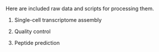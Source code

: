 Here are included raw data and scripts for processing them.

1. Single-cell transcriptome assembly

2. Quality control

3. Peptide prediction

